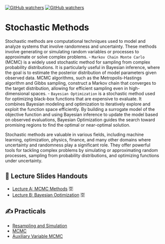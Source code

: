 [![GitHub watchers](https://img.shields.io/badge/tulip--lab-Pattern--Classification-brightgreen)](../README.md)
[![GitHub watchers](https://img.shields.io/badge/Module-Stochastic--Methods-orange)](README.md)

# Stochastic Methods

Stochastic methods are computational techniques used to model and analyze systems that involve randomness and uncertainty. These methods involve generating or simulating random variables or processes to approximate or solve complex problems.
    - `Markov Chain Monte Carlo` (MCMC) is a widely used stochastic method for sampling from complex probability distributions. It is particularly useful in Bayesian inference, where the goal is to estimate the posterior distribution of model parameters given observed data. MCMC algorithms, such as the Metropolis-Hastings algorithm and Gibbs sampling, construct a Markov chain that converges to the target distribution, allowing for efficient sampling even in high-dimensional spaces. 
    - `Bayesian Optimization` is a stochastic method used for optimizing black-box functions that are expensive to evaluate. It combines Bayesian modeling and optimization to iteratively explore and exploit the function space efficiently. By building a surrogate model of the objective function and using Bayesian inference to update the model based on observed evaluations, Bayesian Optimization guides the search toward promising regions to find the optimal or near-optimal solution.

Stochastic methods are valuable in various fields, including machine learning, optimization, physics, finance, and many other domains where uncertainty and randomness play a significant role. They offer powerful tools for tackling complex problems by simulating or approximating random processes, sampling from probability distributions, and optimizing functions under uncertainty.

## :notebook_with_decorative_cover: Lecture Slides Handouts

- [Lecture A: MCMC Methods](https://github.com/tulip-lab/handouts/blob/main/PR/PR-S06A.pdf) :u7a7a:
- [Lecture B: Bayesian Optimization](https://github.com/tulip-lab/handouts/blob/main/PR/PR-S06B.pdf)  :u7a7a:



## :writing_hand: Practicals

- [Resampling and Simulation](https://github.com/tulip-lab/flip01/blob/master/F1A-13-ResamplingAndSimulation.ipynb)
- [MCMC](https://github.com/tulip-lab/flip01/blob/master/F1A-14-MCMC.ipynb)
- [Auxiliary Variable MCMC](https://github.com/tulip-lab/flip01/blob/master/F1A-15-AuxiliaryVariableMCMC.ipynb)

